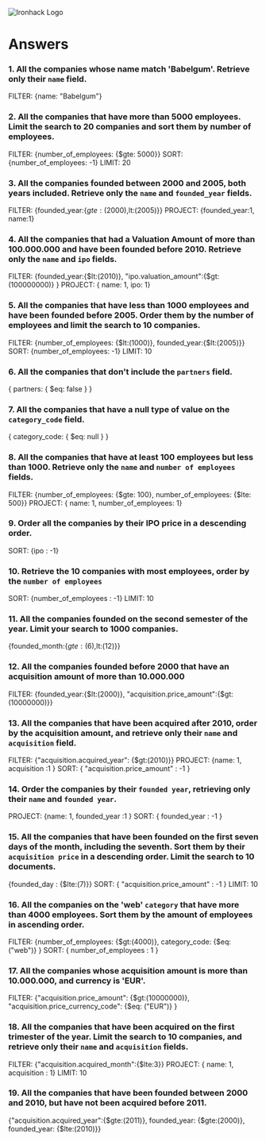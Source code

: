 ![Ironhack Logo](https://i.imgur.com/1QgrNNw.png)

# Answers

### 1. All the companies whose name match 'Babelgum'. Retrieve only their `name` field.

FILTER: {name: "Babelgum"}

### 2. All the companies that have more than 5000 employees. Limit the search to 20 companies and sort them by **number of employees**.

FILTER: {number_of_employees: {$gte: 5000}}
SORT: {number_of_employees: -1}
LIMIT: 20

### 3. All the companies founded between 2000 and 2005, both years included. Retrieve only the `name` and `founded_year` fields.

FILTER: {founded_year:{$gte:(2000),$lt:(2005)}}
PROJECT: {founded_year:1, name:1}

### 4. All the companies that had a Valuation Amount of more than 100.000.000 and have been founded before 2010. Retrieve only the `name` and `ipo` fields.

FILTER: {founded_year:{$lt:(2010)}, "ipo.valuation_amount":{$gt:(100000000)} }
PROJECT: { name: 1, ipo: 1}

### 5. All the companies that have less than 1000 employees and have been founded before 2005. Order them by the number of employees and limit the search to 10 companies.

FILTER: {number_of_employees: {$lt:(1000)}, founded_year:{$lt:(2005)}}
SORT: {number_of_employees: -1}
LIMIT: 10

### 6. All the companies that don't include the `partners` field.

 { partners: { $eq: false } }

### 7. All the companies that have a null type of value on the `category_code` field.

 { category_code: { $eq: null } }

### 8. All the companies that have at least 100 employees but less than 1000. Retrieve only the `name` and `number of employees` fields.

FILTER: {number_of_employees: {$gte: 100}, number_of_employees: {$lte: 500}}
PROJECT: { name: 1, number_of_employees: 1}
### 9. Order all the companies by their IPO price in a descending order.

SORT: {ipo : -1}

### 10. Retrieve the 10 companies with most employees, order by the `number of employees`

SORT: {number_of_employees : -1}
LIMIT: 10

### 11. All the companies founded on the second semester of the year. Limit your search to 1000 companies.

{founded_month:{$gte:(6),$lt:(12)}}

### 12. All the companies founded before 2000 that have an acquisition amount of more than 10.000.000

FILTER: {founded_year:{$lt:(2000)}, "acquisition.price_amount":{$gt:(10000000)}}

### 13. All the companies that have been acquired after 2010, order by the acquisition amount, and retrieve only their `name` and `acquisition` field.

FILTER: {"acquisition.acquired_year": {$gt:(2010)}}
PROJECT: {name: 1, acquisition :1 }
SORT: { "acquisition.price_amount" : -1 }

### 14. Order the companies by their `founded year`, retrieving only their `name` and `founded year`.

PROJECT: {name: 1, founded_year :1 }
SORT: { founded_year : -1 }

### 15. All the companies that have been founded on the first seven days of the month, including the seventh. Sort them by their `acquisition price` in a descending order. Limit the search to 10 documents.

{founded_day : {$lte:(7)}}
SORT: { "acquisition.price_amount" : -1 }
LIMIT: 10

### 16. All the companies on the 'web' `category` that have more than 4000 employees. Sort them by the amount of employees in ascending order.

FILTER: {number_of_employees: {$gt:(4000)}, category_code: {$eq: ("web")} }
SORT: { number_of_employees : 1 }

### 17. All the companies whose acquisition amount is more than 10.000.000, and currency is 'EUR'.

FILTER: {"acquisition.price_amount": {$gt:(10000000)}, "acquisition.price_currency_code": {$eq: ("EUR")} }

### 18. All the companies that have been acquired on the first trimester of the year. Limit the search to 10 companies, and retrieve only their `name` and `acquisition` fields.

FILTER: {"acquisition.acquired_month":{$lte:3}}
PROJECT: { name: 1, acquisition : 1}
LIMIT: 10

### 19. All the companies that have been founded between 2000 and 2010, but have not been acquired before 2011.

{"acquisition.acquired_year":{$gte:(2011)}, founded_year: {$gte:(2000)}, founded_year: {$lte:(2010)}}
